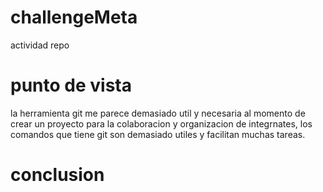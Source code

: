 # challengeMeta
actividad repo
# punto de vista
la herramienta git me parece demasiado util y necesaria al momento de 
crear un proyecto para la colaboracion y organizacion de integrnates,
los comandos que tiene git son demasiado utiles y facilitan muchas tareas.
# conclusion 
